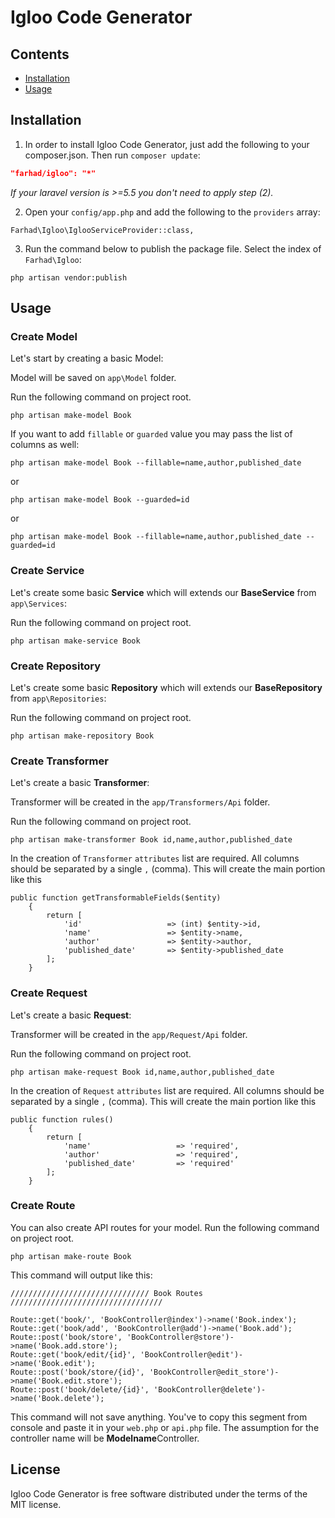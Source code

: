 # Igloo Code Generator


## Contents

- [Installation](#installation)
- [Usage](#usage)

## Installation

1) In order to install Igloo Code Generator, just add the following to your composer.json. Then run `composer update`:

```json
"farhad/igloo": "*"
```
*If your laravel version is >=5.5 you don't need to apply step (2).*

2) Open your `config/app.php` and add the following to the `providers` array:

```shell
Farhad\Igloo\IglooServiceProvider::class,
```

3) Run the command below to publish the package file. Select the index of `Farhad\Igloo`: 

```shell
php artisan vendor:publish
```

## Usage


### Create Model
Let's start by creating a basic Model:

Model will be saved on `app\Model` folder.

Run the following command on project root.

```shell
php artisan make-model Book
```

If you want to add `fillable` or `guarded` value you may pass the list of columns as well:

```shell
php artisan make-model Book --fillable=name,author,published_date
```
or
```shell
php artisan make-model Book --guarded=id
```
or

```shell
php artisan make-model Book --fillable=name,author,published_date --guarded=id
```

### Create Service
Let's create some basic **Service** which will extends our **BaseService** from `app\Services`:

Run the following command on project root.

```shell
php artisan make-service Book
```

### Create Repository
Let's create some basic **Repository** which will extends our **BaseRepository** from `app\Repositories`:

Run the following command on project root.

```shell
php artisan make-repository Book
```

### Create Transformer
Let's create a basic **Transformer**:

Transformer will be created in the `app/Transformers/Api` folder.

Run the following command on project root.

```shell
php artisan make-transformer Book id,name,author,published_date
```
In the creation of `Transformer` `attributes` list are required. All columns should be separated by a single `,` (comma). This will create the main portion like this
```
public function getTransformableFields($entity)
    {
        return [
            'id'                   => (int) $entity->id,
            'name'                 => $entity->name,
            'author'               => $entity->author,
            'published_date'       => $entity->published_date
        ];
    }
```
### Create Request
Let's create a basic **Request**:

Transformer will be created in the `app/Request/Api` folder.

Run the following command on project root.

```shell
php artisan make-request Book id,name,author,published_date
```
In the creation of `Request` `attributes` list are required. All columns should be separated by a single `,` (comma). This will create the main portion like this
```
public function rules()
    {
        return [
            'name'                   => 'required',
            'author'                 => 'required',
            'published_date'         => 'required'
        ];
    }
```
### Create Route
You can also create API routes for your model.
Run the following command on project root.

```shell
php artisan make-route Book
```
This command will output like this:
```
/////////////////////////////// Book Routes //////////////////////////////////

Route::get('book/', 'BookController@index')->name('Book.index');
Route::get('book/add', 'BookController@add')->name('Book.add');
Route::post('book/store', 'BookController@store')->name('Book.add.store');
Route::get('book/edit/{id}', 'BookController@edit')->name('Book.edit');
Route::post('book/store/{id}', 'BookController@edit_store')->name('Book.edit.store');
Route::post('book/delete/{id}', 'BookController@delete')->name('Book.delete');

```
This command will not save anything. You've to copy this segment from console and paste it in your `web.php` or `api.php` file.
The assumption for the controller name will be **Modelname**Controller.

## License

Igloo Code Generator is free software distributed under the terms of the MIT license.